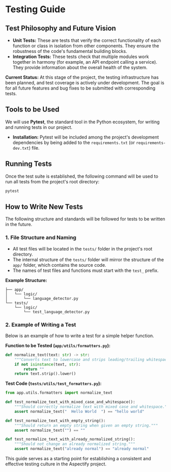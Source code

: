 # Testing Guide

## Test Philosophy and Future Vision

-   **Unit Tests:** These are tests that verify the correct functionality of each function or class in isolation from other components. They ensure the robustness of the code's fundamental building blocks.
-   **Integration Tests:** These tests check that multiple modules work together in harmony (for example, an API endpoint calling a service). They provide information about the overall health of the system.

**Current Status:** At this stage of the project, the testing infrastructure has been planned, and test coverage is actively under development. The goal is for all future features and bug fixes to be submitted with corresponding tests.

## Tools to be Used

We will use **Pytest**, the standard tool in the Python ecosystem, for writing and running tests in our project.

-   **Installation:** Pytest will be included among the project's development dependencies by being added to the `requirements.txt` (or `requirements-dev.txt`) file.

## Running Tests

Once the test suite is established, the following command will be used to run all tests from the project's root directory:

```bash
pytest
```

## How to Write New Tests

The following structure and standards will be followed for tests to be written in the future.

### 1. File Structure and Naming

-   All test files will be located in the `tests/` folder in the project's root directory.
-   The internal structure of the `tests/` folder will mirror the structure of the `app/` folder, which contains the source code.
-   The names of test files and functions must start with the `test_` prefix.

**Example Structure:**

```
├── app/
│   └── logic/
│       └── language_detector.py
└── tests/
    └── logic/
        └── test_language_detector.py
```

### 2. Example of Writing a Test

Below is an example of how to write a test for a simple helper function.

**Function to be Tested (`app/utils/formatters.py`):**

```python
def normalize_text(text: str) -> str:
    """Converts text to lowercase and strips leading/trailing whitespace."""
    if not isinstance(text, str):
        return ""
    return text.strip().lower()
```

**Test Code (`tests/utils/test_formatters.py`):**

```python
from app.utils.formatters import normalize_text

def test_normalize_text_with_mixed_case_and_whitespace():
    """Should correctly normalize text with mixed case and whitespace."""
    assert normalize_text("  Hello World  ") == "hello world"

def test_normalize_text_with_empty_string():
    """Should return an empty string when given an empty string."""
    assert normalize_text("") == ""

def test_normalize_text_with_already_normalized_string():
    """Should not change an already normalized string."""
    assert normalize_text("already normal") == "already normal"
```

This guide serves as a starting point for establishing a consistent and effective testing culture in the Aspectify project.
